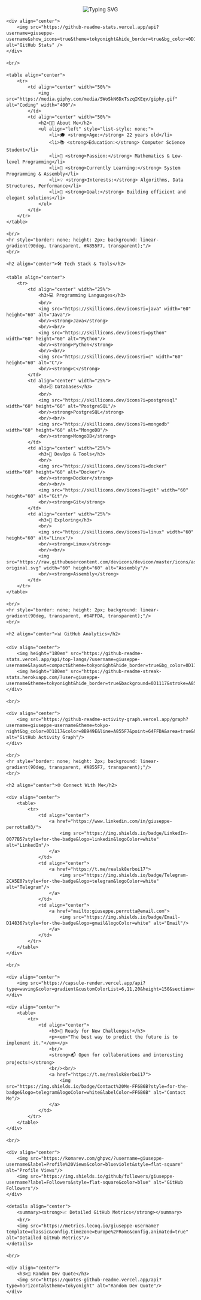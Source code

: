 <!DOCTYPE html>
<html lang="en">
<head>
    <meta charset="UTF-8">
    <meta name="viewport" content="width=device-width, initial-scale=1.0">
    <title>Giuseppe Perrotta - GitHub Profile</title>
</head>
<body>
    <div align="center">
        <img src="https://readme-typing-svg.herokuapp.com/?font=Fira+Code&size=32&duration=2800&pause=2000&color=A855F7&center=true&vCenter=true&width=940&lines=Hi+there!+I'm+Giuseppe+Perrotta+👋;Computer+Science+Student+💻;Low-Level+Programming+Explorer+🔧;Mathematics+Enthusiast+📊" alt="Typing SVG" />
    </div>

    <div align="center">
        <img src="https://github-readme-stats.vercel.app/api?username=giuseppe-username&show_icons=true&theme=tokyonight&hide_border=true&bg_color=0D1117&title_color=A855F7&icon_color=64FFDA&text_color=8B949E" alt="GitHub Stats" />
    </div>

    <br/>

    <table align="center">
        <tr>
            <td align="center" width="50%">
                <img src="https://media.giphy.com/media/SWoSkN6DxTszqIKEqv/giphy.gif" alt="Coding" width="400"/>
            </td>
            <td align="center" width="50%">
                <h2>👨‍💻 About Me</h2>
                <ul align="left" style="list-style: none;">
                    <li>🎓 <strong>Age:</strong> 22 years old</li>
                    <li>📚 <strong>Education:</strong> Computer Science Student</li>
                    <li>🧮 <strong>Passion:</strong> Mathematics & Low-level Programming</li>
                    <li>🌱 <strong>Currently Learning:</strong> System Programming & Assembly</li>
                    <li>💡 <strong>Interests:</strong> Algorithms, Data Structures, Performance</li>
                    <li>🎯 <strong>Goal:</strong> Building efficient and elegant solutions</li>
                </ul>
            </td>
        </tr>
    </table>

    <br/>
    <hr style="border: none; height: 2px; background: linear-gradient(90deg, transparent, #A855F7, transparent);"/>
    <br/>

    <h2 align="center">🛠️ Tech Stack & Tools</h2>

    <table align="center">
        <tr>
            <td align="center" width="25%">
                <h3>💻 Programming Languages</h3>
                <br/>
                <img src="https://skillicons.dev/icons?i=java" width="60" height="60" alt="Java"/>
                <br/><strong>Java</strong>
                <br/><br/>
                <img src="https://skillicons.dev/icons?i=python" width="60" height="60" alt="Python"/>
                <br/><strong>Python</strong>
                <br/><br/>
                <img src="https://skillicons.dev/icons?i=c" width="60" height="60" alt="C"/>
                <br/><strong>C</strong>
            </td>
            <td align="center" width="25%">
                <h3>🗄️ Databases</h3>
                <br/>
                <img src="https://skillicons.dev/icons?i=postgresql" width="60" height="60" alt="PostgreSQL"/>
                <br/><strong>PostgreSQL</strong>
                <br/><br/>
                <img src="https://skillicons.dev/icons?i=mongodb" width="60" height="60" alt="MongoDB"/>
                <br/><strong>MongoDB</strong>
            </td>
            <td align="center" width="25%">
                <h3>🔧 DevOps & Tools</h3>
                <br/>
                <img src="https://skillicons.dev/icons?i=docker" width="60" height="60" alt="Docker"/>
                <br/><strong>Docker</strong>
                <br/><br/>
                <img src="https://skillicons.dev/icons?i=git" width="60" height="60" alt="Git"/>
                <br/><strong>Git</strong>
            </td>
            <td align="center" width="25%">
                <h3>🎯 Exploring</h3>
                <br/>
                <img src="https://skillicons.dev/icons?i=linux" width="60" height="60" alt="Linux"/>
                <br/><strong>Linux</strong>
                <br/><br/>
                <img src="https://raw.githubusercontent.com/devicons/devicon/master/icons/assembly/assembly-original.svg" width="60" height="60" alt="Assembly"/>
                <br/><strong>Assembly</strong>
            </td>
        </tr>
    </table>

    <br/>
    <hr style="border: none; height: 2px; background: linear-gradient(90deg, transparent, #64FFDA, transparent);"/>
    <br/>

    <h2 align="center">📊 GitHub Analytics</h2>

    <div align="center">
        <img height="180em" src="https://github-readme-stats.vercel.app/api/top-langs/?username=giuseppe-username&layout=compact&theme=tokyonight&hide_border=true&bg_color=0D1117&title_color=A855F7&text_color=8B949E"/>
        <img height="180em" src="https://github-readme-streak-stats.herokuapp.com/?user=giuseppe-username&theme=tokyonight&hide_border=true&background=0D1117&stroke=A855F7&ring=64FFDA&fire=64FFDA&currStreakLabel=64FFDA"/>
    </div>

    <br/>

    <div align="center">
        <img src="https://github-readme-activity-graph.vercel.app/graph?username=giuseppe-username&theme=tokyo-night&bg_color=0D1117&color=8B949E&line=A855F7&point=64FFDA&area=true&hide_border=true" alt="GitHub Activity Graph"/>
    </div>

    <br/>
    <hr style="border: none; height: 2px; background: linear-gradient(90deg, transparent, #A855F7, transparent);"/>
    <br/>

    <h2 align="center">🌐 Connect With Me</h2>

    <div align="center">
        <table>
            <tr>
                <td align="center">
                    <a href="https://www.linkedin.com/in/giuseppe-perrotta03/">
                        <img src="https://img.shields.io/badge/LinkedIn-0077B5?style=for-the-badge&logo=linkedin&logoColor=white" alt="LinkedIn"/>
                    </a>
                </td>
                <td align="center">
                    <a href="https://t.me/realsk8erboi17">
                        <img src="https://img.shields.io/badge/Telegram-2CA5E0?style=for-the-badge&logo=telegram&logoColor=white" alt="Telegram"/>
                    </a>
                </td>
                <td align="center">
                    <a href="mailto:giuseppe.perrotta@email.com">
                        <img src="https://img.shields.io/badge/Email-D14836?style=for-the-badge&logo=gmail&logoColor=white" alt="Email"/>
                    </a>
                </td>
            </tr>
        </table>
    </div>

    <br/>

    <div align="center">
        <img src="https://capsule-render.vercel.app/api?type=waving&color=gradient&customColorList=6,11,20&height=150&section=footer&text=Let's%20Build%20Something%20Amazing!&fontSize=24&fontColor=fff&animation=twinkling&fontAlignY=75"/>
    </div>

    <div align="center">
        <table>
            <tr>
                <td align="center">
                    <h3>🚀 Ready for New Challenges!</h3>
                    <p><em>"The best way to predict the future is to implement it."</em></p>
                    <br/>
                    <strong>📬 Open for collaborations and interesting projects!</strong>
                    <br/><br/>
                    <a href="https://t.me/realsk8erboi17">
                        <img src="https://img.shields.io/badge/Contact%20Me-FF6B6B?style=for-the-badge&logo=telegram&logoColor=white&labelColor=FF6B6B" alt="Contact Me"/>
                    </a>
                </td>
            </tr>
        </table>
    </div>

    <br/>

    <div align="center">
        <img src="https://komarev.com/ghpvc/?username=giuseppe-username&label=Profile%20Views&color=blueviolet&style=flat-square" alt="Profile Views"/>
        <img src="https://img.shields.io/github/followers/giuseppe-username?label=Followers&style=flat-square&color=blue" alt="GitHub Followers"/>
    </div>

    <details align="center">
        <summary><strong>📈 Detailed GitHub Metrics</strong></summary>
        <br/>
        <img src="https://metrics.lecoq.io/giuseppe-username?template=classic&config.timezone=Europe%2FRome&config.animated=true" alt="Detailed GitHub Metrics"/>
    </details>

    <br/>

    <div align="center">
        <h3>💭 Random Dev Quote</h3>
        <img src="https://quotes-github-readme.vercel.app/api?type=horizontal&theme=tokyonight" alt="Random Dev Quote"/>
    </div>

</body>
</html>
